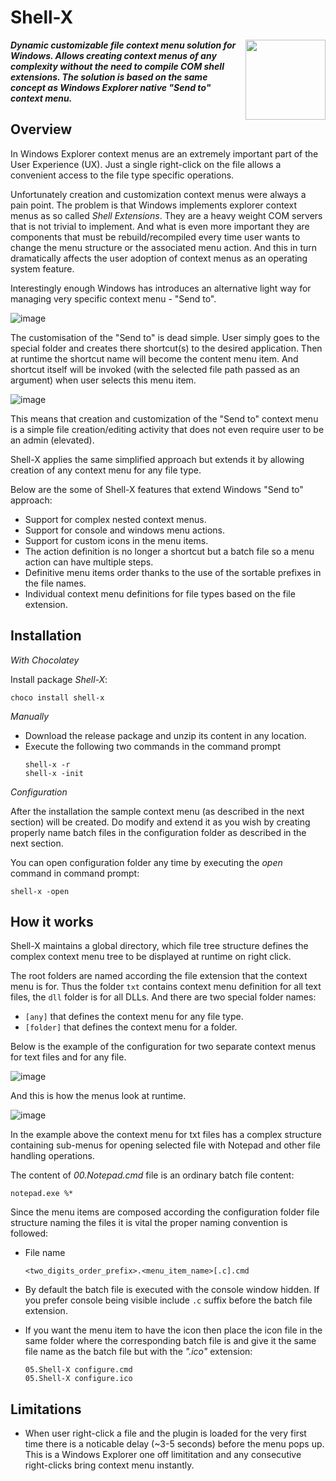 # Shell-X
<img align="right" src="https://raw.githubusercontent.com/oleg-shilo/shell-x/master/images/shell_x_logo.png" height="128" width="128" alt="" style="float:right">

_**Dynamic customizable file context menu solution for Windows.
Allows creating context menus of any complexity without the need to compile COM shell extensions. The solution is based on the same concept as Windows Explorer native "Send to" context menu.**_

## Overview

In Windows Explorer context menus are an extremely important part of the User Experience (UX). Just a single right-click on the file allows a convenient access to the file type specific operations.

Unfortunately creation and customization context menus were always a pain point. The problem is that Windows implements explorer context menus as so called _Shell Extensions_. They are a heavy weight COM servers that is not trivial to implement. And what is even more important they are components that must be rebuild/recompiled every time user wants to change the menu structure or the associated menu action. And this in turn dramatically affects the user adoption of context menus as an operating system feature.  

Interestingly enough Windows has introduces an alternative light way for managing very specific context menu - "Send to".

![image](images/send_to.png)

The customisation of the "Send to" is dead simple. User simply goes to the special folder and creates there shortcut(s) to the desired application. Then at runtime the shortcut name will become the content menu item. And shortcut itself will be invoked (with the selected file path passed as an argument) when user selects this menu item.

![image](images/send_to_files.png)

This means that creation and customization of the "Send to" context menu is a simple file creation/editing activity that does not even require user to be an admin (elevated).

Shell-X applies the same simplified approach but extends it by allowing creation of any context menu for any file type.

Below are the some of Shell-X features that extend Windows "Send to" approach:

* Support for complex nested context menus.
* Support for console and windows menu actions.
* Support for custom icons in the menu items.
* The action definition is no longer a shortcut but a batch file so a menu action can have multiple steps.
* Definitive menu items order thanks to the use of the sortable prefixes in the file names.
* Individual context menu definitions for file types based on the file extension.

## Installation

_With Chocolatey_

Install package _Shell-X_:

```PS
choco install shell-x
```

_Manually_

- Download the release package and unzip its content in any location.
- Execute the following two commands in the command prompt
  ```
  shell-x -r
  shell-x -init
  ```

_Configuration_

After the installation the sample context menu (as described in the next section) will be created. Do modify and extend it as you wish by creating properly name batch files in the configuration folder as described in the next section.

You can open configuration folder any time by executing the _open_ command in command prompt:

```
shell-x -open
```


## How it works

Shell-X maintains a global directory, which file tree structure defines the complex context menu tree to be displayed at runtime on right click.

The root folders are named according the file extension that the context menu is for. Thus the folder `txt` contains context menu definition for all text files, the `dll` folder is for all DLLs. And there are two special folder names:
- `[any]` that defines the context menu for any file type.
- `[folder]` that defines the context menu for a folder.

Below is the example of the configuration for two separate context menus for text files and for any file.

![image](images/shell_x_files.png)

And this is how the menus look at runtime.

![image](images/shell_x_menu.png)

In the example above the context menu for txt files has a complex structure containing sub-menus for opening selected file with Notepad and other file handling operations.

The content of _00.Notepad.cmd_ file is an ordinary batch file content:
```
notepad.exe %*
```

Since the menu items are composed according the configuration folder file structure naming the files it is vital the proper naming convention is followed:

* File name
  ```
  <two_digits_order_prefix>.<menu_item_name>[.c].cmd
  ```

* By default the batch file is executed with the console window hidden. If you prefer console being visible include `.c` suffix before the batch file extension.

* If you want the menu item to have the icon then place the icon file in the same folder where the corresponding batch file is and give it the same file name as the batch file but with the _".ico"_ extension:
  ```
  05.Shell-X configure.cmd
  05.Shell-X configure.ico
  ```

## Limitations

* When user right-click a file and the plugin is loaded for the very first time there is a noticable delay (~3-5 seconds) before the menu pops up. This is a Windows Explorer one off limititation and any consecutive right-clicks bring context menu instantly.


